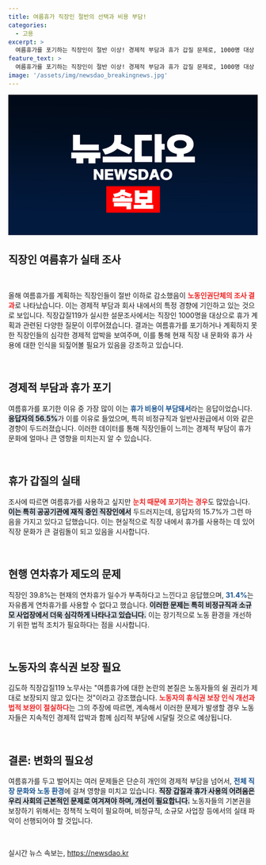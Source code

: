 ```yaml
---
title: 여름휴가 직장인 절반의 선택과 비용 부담!
categories:
  - 고용
excerpt: >
  여름휴가를 포기하는 직장인이 절반 이상! 경제적 부담과 휴가 갑질 문제로, 1000명 대상 설문조사에서 드러난 충격적 현실. 휴식권 보장을 위한 사회적 인식 개선이 절실하다!
feature_text: >
  여름휴가를 포기하는 직장인이 절반 이상! 경제적 부담과 휴가 갑질 문제로, 1000명 대상 설문조사에서 드러난 충격적 현실. 휴식권 보장을 위한 사회적 인식 개선이 절실하다!
image: '/assets/img/newsdao_breakingnews.jpg'
---
```


<p><img src="/assets/img/newsdao_breakingnews.jpg" alt="bookingtag 속보" /></p>

<h2 data-ke-size="size26">직장인 여름휴가 실태 조사</h2>

<p data-ke-size="size16">&nbsp;</p>

<p>올해 여름휴가를 계획하는 직장인들이 절반 이하로 감소했음이 <b><span style="color: #ee2323;">노동인권단체의 조사 결과</span></b>로 나타났습니다. 이는 경제적 부담과 회사 내에서의 특정 경향에 기인하고 있는 것으로 보입니다. 직장갑질119가 실시한 설문조사에서는 직장인 1000명을 대상으로 휴가 계획과 관련된 다양한 질문이 이루어졌습니다. 결과는 여름휴가를 포기하거나 계획하지 못한 직장인들의 심각한 경제적 압박을 보여주며, 이를 통해 현재 직장 내 문화와 휴가 사용에 대한 인식을 되짚어볼 필요가 있음을 강조하고 있습니다.</p>

<p data-ke-size="size16">&nbsp;</p>

<h2 data-ke-size="size26">경제적 부담과 휴가 포기</h2>

<p>여름휴가를 포기한 이유 중 가장 많이 이는 <b><span style="color: #1a5490;">휴가 비용이 부담돼서</span></b>라는 응답이었습니다. <b><span style="background-color: #21538527;">응답자의 56.5%</span></b>가 이를 이유로 들었으며, 특히 비정규직과 일반사원급에서 이와 같은 경향이 두드러졌습니다. 이러한 데이터를 통해 직장인들이 느끼는 경제적 부담이 휴가 문화에 얼마나 큰 영향을 미치는지 알 수 있습니다. </p>

<p data-ke-size="size16">&nbsp;</p>

<h2 data-ke-size="size26">휴가 갑질의 실태</h2>

<p>조사에 따르면 여름휴가를 사용하고 싶지만 <b><span style="color: #ee2323;">눈치 때문에 포기하는 경우</span></b>도 많았습니다. <b><span style="background-color: #21538527;">이는 특히 공공기관에 재직 중인 직장인에서</span></b> 두드러지는데, 응답자의 15.7%가 그런 마음을 가지고 있다고 답했습니다. 이는 현실적으로 직장 내에서 휴가를 사용하는 데 있어 직장 문화가 큰 걸림돌이 되고 있음을 시사합니다.</p>

<p data-ke-size="size16">&nbsp;</p>

<h2 data-ke-size="size26">현행 연차휴가 제도의 문제</h2>

<p>직장인 39.8%는 현재의 연차휴가 일수가 부족하다고 느낀다고 응답했으며, <b><span style="color: #1a5490;">31.4%</span></b>는 자유롭게 연차휴가를 사용할 수 없다고 했습니다. <b><span style="background-color: #21538527;">이러한 문제는 특히 비정규직과 소규모 사업장에서 더욱 심각하게 나타나고 있습니다.</span></b> 이는 장기적으로 노동 환경을 개선하기 위한 법적 조치가 필요하다는 점을 시사합니다.</p>

<p data-ke-size="size16">&nbsp;</p>

<h2 data-ke-size="size26">노동자의 휴식권 보장 필요</h2>

<p>김도하 직장갑질119 노무사는 "여름휴가에 대한 논란의 본질은 노동자들의 쉴 권리가 제대로 보장되지 않고 있다는 것"이라고 강조했습니다. <b><span style="color: #ee2323;">노동자의 휴식권 보장 인식 개선과 법적 보완이 절실하다</span></b>는 그의 주장에 따르면, 계속해서 이러한 문제가 발생할 경우 노동자들은 지속적인 경제적 압박과 함께 심리적 부담에 시달릴 것으로 예상됩니다. </p>

<p data-ke-size="size16">&nbsp;</p>

<h2 data-ke-size="size26">결론: 변화의 필요성</h2>

<p>여름휴가를 두고 벌어지는 여러 문제들은 단순히 개인의 경제적 부담을 넘어서, <b><span style="color: #1a5490;">전체 직장 문화와 노동 환경</span></b>에 걸쳐 영향을 미치고 있습니다. <b><span style="background-color: #21538527;">직장 갑질과 휴가 사용의 어려움은 우리 사회의 근본적인 문제로 여겨져야 하며, 개선이 필요합니다.</span></b> 노동자들의 기본권을 보장하기 위해서는 정책적 노력이 필요하며, 비정규직, 소규모 사업장 등에서의 실태 파악이 선행되어야 할 것입니다.</p>

<p data-ke-size="size16">&nbsp;</p>
실시간 뉴스 속보는, <a href="https://newsdao.kr" rel="dofollow">https://newsdao.kr</a>


